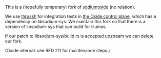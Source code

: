 This is a (hopefully temporary) fork of [sodiumoxide](https://github.com/sodiumoxide/sodiumoxide) (no relation).

We use [thrussh](https://crates.io/crates/thrussh) for integration tests in [the Oxide control plane](https://github.com/oxidecomputer/omicron), which has a dependency on libsodium-sys. We maintain this fork so that there is a version of libsodium-sys that can build for illumos.

If our patch to libsodium-sys/build.rs is accepted upstream we can delete our fork.

(Oxide internal: see RFD 211 for maintenance steps.)
